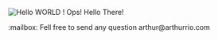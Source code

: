 
![Hello WORLD ! Ops! Hello There!](https://res.cloudinary.com/daily-now/image/upload/s--sRAtB4Ng--/f_auto/v1713238789/ugc/content_c8123914-2744-402b-8c98-5050091eccca)

<p> :mailbox: Fell free to send any question arthur@arthurrio.com </p>
